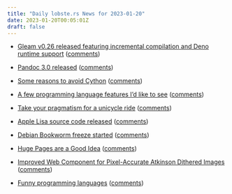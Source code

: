 ```yaml
---
title: "Daily lobste.rs News for 2023-01-20"
date: 2023-01-20T00:05:01Z
draft: false
---
```






- [Gleam v0.26 released featuring incremental compilation and Deno runtime support](https://gleam.run/news/v0.26-incremental-compilation-and-deno/)
  ([comments](https://lobste.rs/s/epwdiz/gleam_v0_26_released_featuring))



- [Pandoc 3.0 released](https://pandoc.org/releases.html#pandoc-3.0-2023-01-18)
  ([comments](https://lobste.rs/s/akic3m/pandoc_3_0_released))



- [Some reasons to avoid Cython](https://pythonspeed.com/articles/cython-limitations/)
  ([comments](https://lobste.rs/s/chuql4/some_reasons_avoid_cython))



- [A few programming language features I’d like to see](https://neilmadden.blog/2023/01/18/a-few-programming-language-features-id-like-to-see/)
  ([comments](https://lobste.rs/s/z96yzi/few_programming_language_features_i_d))



- [Take your pragmatism for a unicycle ride](http://twitchard.github.io/posts/2023-01-18-unicycles.html)
  ([comments](https://lobste.rs/s/wdeoob/take_your_pragmatism_for_unicycle_ride))



- [Apple Lisa source code released](https://computerhistory.org/blog/the-lisa-apples-most-influential-failure/)
  ([comments](https://lobste.rs/s/l1qxl1/apple_lisa_source_code_released))



- [Debian Bookworm freeze started](https://lists.debian.org/debian-devel-announce/2023/01/msg00004.html)
  ([comments](https://lobste.rs/s/2ueslk/debian_bookworm_freeze_started))



- [Huge Pages are a Good Idea](https://www.evanjones.ca/hugepages-are-a-good-idea.html)
  ([comments](https://lobste.rs/s/hwf01p/huge_pages_are_good_idea))



- [Improved Web Component for Pixel-Accurate Atkinson Dithered Images](https://sheep.horse/2023/1/improved_web_component_for_pixel-accurate_atkinson.html)
  ([comments](https://lobste.rs/s/otzvj2/improved_web_component_for_pixel))



- [Funny programming languages](https://buttondown.email/hillelwayne/archive/funny-programming-languages/)
  ([comments](https://lobste.rs/s/71zcqk/funny_programming_languages))


